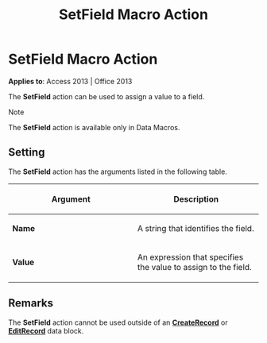 ﻿---
title: SetField Macro Action
TOCTitle: SetField Macro Action
ms:assetid: 66bd26e3-e8c3-b9a1-2f16-f29adc44a345
ms:mtpsurl: https://msdn.microsoft.com/en-us/library/Ff195227(v=office.15)
ms:contentKeyID: 48545349
ms.date: 09/18/2015
mtps_version: v=office.15
---

# SetField Macro Action


**Applies to**: Access 2013 | Office 2013

The **SetField** action can be used to assign a value to a field.


> [!NOTE]
> <P>The <STRONG>SetField</STRONG> action is available only in Data Macros.</P>



## Setting

The **SetField** action has the arguments listed in the following table.

<table>
<colgroup>
<col style="width: 50%" />
<col style="width: 50%" />
</colgroup>
<thead>
<tr class="header">
<th><p>Argument</p></th>
<th><p>Description</p></th>
</tr>
</thead>
<tbody>
<tr class="odd">
<td><p><strong>Name</strong></p></td>
<td><p>A string that identifies the field.</p></td>
</tr>
<tr class="even">
<td><p><strong>Value</strong></p></td>
<td><p>An expression that specifies the value to assign to the field.</p></td>
</tr>
</tbody>
</table>


## Remarks

The **SetField** action cannot be used outside of an **[CreateRecord](createrecord-data-block.md)** or **[EditRecord](editrecord-data-block.md)** data block.

